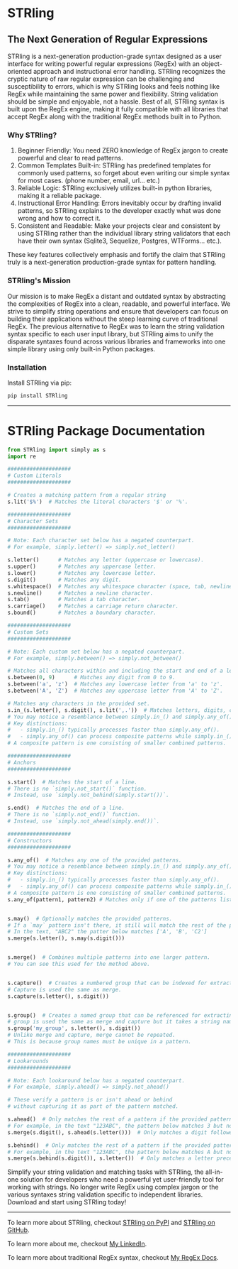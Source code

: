 # STRling

## The Next Generation of Regular Expressions

STRling is a next-generation production-grade syntax designed as a user interface for writing powerful regular expressions (RegEx) with an object-oriented approach and instructional error handling. STRling recognizes the cryptic nature of raw regular expression can be challenging and susceptibility to errors, which is why STRling looks and feels nothing like RegEx while maintaining the same power and flexibility. String validation should be simple and enjoyable, not a hassle. Best of all, STRling syntax is built upon the RegEx engine, making it fully compatible with all libraries that accept RegEx along with the traditional RegEx methods built in to Python.

### Why STRling?

1. Beginner Friendly: You need ZERO knowledge of RegEx jargon to create powerful and clear to read patterns.
2. Common Templates Built-in: STRling has predefined templates for commonly used patterns, so forget about even writing our simple syntax for most cases. (phone number, email, url... etc.)
3. Reliable Logic: STRling exclusively utilizes built-in python libraries, making it a reliable package.
4. Instructional Error Handling: Errors inevitably occur by drafting invalid patterns, so STRling explains to the developer exactly what was done wrong and how to correct it.
5. Consistent and Readable: Make your projects clear and consistent by using STRling rather than the individual library string validators that each have their own syntax (Sqlite3, Sequelize, Postgres, WTForms... etc.).

These key features collectively emphasis and fortify the claim that STRling truly is a next-generation production-grade syntax for pattern handling.

### STRling's Mission

Our mission is to make RegEx a distant and outdated syntax by abstracting the complexities of RegEx into a clean, readable, and powerful interface. We strive to simplify string operations and ensure that developers can focus on building their applications without the steep learning curve of traditional RegEx. The previous alternative to RegEx was to learn the string validation syntax specific to each user input library, but STRling aims to unify the disparate syntaxes found across various libraries and frameworks into one simple library using only built-in Python packages.

### Installation

Install STRling via pip:

```sh
pip install STRling
```

---

# STRling Package Documentation
```python
from STRling import simply as s
import re

####################
# Custom Literals
####################

# Creates a matching pattern from a regular string
s.lit('$%')  # Matches the literal characters '$' or '%'.

####################
# Character Sets
####################

# Note: Each character set below has a negated counterpart.
# For example, simply.letter() => simply.not_letter()

s.letter()      # Matches any letter (uppercase or lowercase).
s.upper()       # Matches any uppercase letter.
s.lower()       # Matches any lowercase letter.
s.digit()       # Matches any digit.
s.whitespace()  # Matches any whitespace character (space, tab, newline, carriage return, etc.).
s.newline()     # Matches a newline character.
s.tab()         # Matches a tab character.
s.carriage()    # Matches a carriage return character.
s.bound()       # Matches a boundary character.

####################
# Custom Sets
####################

# Note: Each custom set below has a negated counterpart.
# For example, simply.between() => simply.not_between()

# Matches all characters within and including the start and end of a letter or number range.
s.between(0, 9)      # Matches any digit from 0 to 9.
s.between('a', 'z')  # Matches any lowercase letter from 'a' to 'z'.
s.between('A', 'Z')  # Matches any uppercase letter from 'A' to 'Z'.

# Matches any characters in the provided set.
s.in_(s.letter(), s.digit(), s.lit(',.'))  # Matches letters, digits, commas, and periods.
# You may notice a resemblance between simply.in_() and simply.any_of().
# Key distinctions:
#   - simply.in_() typically processes faster than simply.any_of().
#   - simply.any_of() can process composite patterns while simply.in_() cannot.
# A composite pattern is one consisting of smaller combined patterns.

####################
# Anchors
####################

s.start()  # Matches the start of a line.
# There is no `simply.not_start()` function.
# Instead, use `simply.not_behind(simply.start())`.

s.end()  # Matches the end of a line.
# There is no `simply.not_end()` function.
# Instead, use `simply.not_ahead(simply.end())`.

####################
# Constructors
####################

s.any_of()  # Matches any one of the provided patterns.
# You may notice a resemblance between simply.in_() and simply.any_of().
# Key distinctions:
#   - simply.in_() typically processes faster than simply.any_of().
#   - simply.any_of() can process composite patterns while simply.in_() cannot.
# A composite pattern is one consisting of smaller combined patterns.
s.any_of(pattern1, pattern2) # Matches only if one of the patterns listed is present.


s.may()  # Optionally matches the provided patterns.
# If a `may` pattern isn't there, it still will match the rest of the patterns.
# In the text, "ABC2" the patter below matches ['A', 'B', 'C2']
s.merge(s.letter(), s.may(s.digit()))


s.merge()  # Combines multiple patterns into one larger pattern.
# You can see this used for the method above.


s.capture()  # Creates a numbered group that can be indexed for extracting part of a match later.
# Capture is used the same as merge.
s.capture(s.letter(), s.digit())


s.group()  # Creates a named group that can be referenced for extracting part of a match.
# group is used the same as merge and capture but it takes a string name as the first argument.
s.group('my_group', s.letter(), s.digit())
# Unlike merge and capture, merge cannot be repeated.
# This is because group names must be unique in a pattern.

####################
# Lookarounds
####################

# Note: Each lookaround below has a negated counterpart.
# For example, simply.ahead() => simply.not_ahead()

# These verify a pattern is or isn't ahead or behind
# without capturing it as part of the pattern matched.

s.ahead()  # Only matches the rest of a pattern if the provided pattern is ahead.
# For example, in the text "123ABC", the pattern below matches 3 but not 1 or 2.
s.merge(s.digit(), s.ahead(s.letter()))  # Only matches a digit followed by a letter.

s.behind()  # Only matches the rest of a pattern if the provided pattern is behind.
# For example, in the text "123ABC", the pattern below matches A but not B or C.
s.merge(s.behind(s.digit()), s.letter())  # Only matches a letter preceded by a digit.
```

Simplify your string validation and matching tasks with STRling, the all-in-one solution for developers who need a powerful yet user-friendly tool for working with strings. No longer write RegEx using complex jargon or the various syntaxes string validation specific to independent libraries. Download and start using STRling today!

---

To learn more about STRling, checkout [STRling on PyPI](https://pypi.org/project/STRling/) and [STRling on GitHub](https://github.com/TheCyberLocal/STRling).

To learn more about me, checkout [My LinkedIn](https://www.linkedin.com/in/tzm01/).

To learn more about traditional RegEx syntax, checkout [My RegEx Docs](https://github.com/TheCyberLocal/styled-coding-notes/blob/main/regEx.md).
